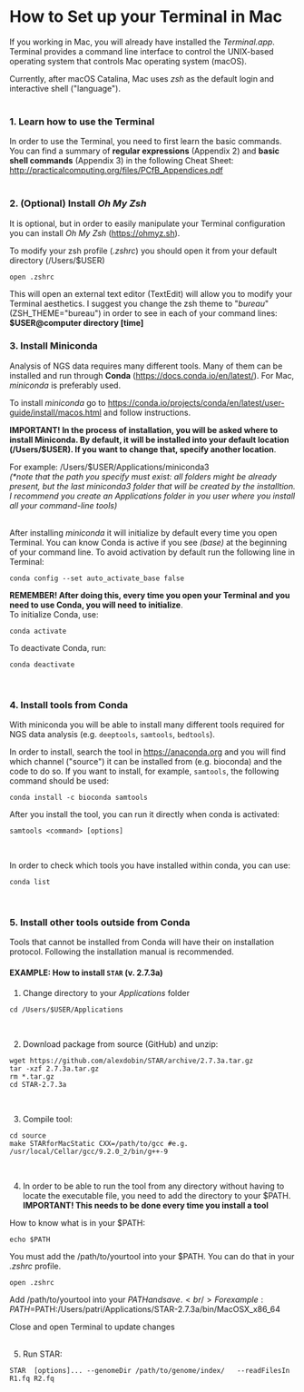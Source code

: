 # How to Set up your Terminal in Mac

If you working in Mac, you will already have installed the _Terminal.app_. Terminal provides a command line interface to control the UNIX-based operating system that controls Mac operating system (macOS).<br/>

Currently, after macOS Catalina, Mac uses _zsh_ as the default login and interactive shell ("language").  
<br/>

### 1. Learn how to use the Terminal
In order to use the Terminal, you need to first learn the basic commands. You can find a summary of **regular expressions** (Appendix 2) and **basic shell commands** (Appendix 3) in the following Cheat Sheet:  
http://practicalcomputing.org/files/PCfB_Appendices.pdf  
<br/>

### 2. (Optional) Install _Oh My Zsh_
It is optional, but in order to easily manipulate your Terminal configuration you can install _Oh My Zsh_ (https://ohmyz.sh).

To modify your zsh profile (_.zshrc_) you should open it from your default directory (/Users/$USER)
````
open .zshrc
````
This will open an external text editor (TextEdit) will allow you to modify your Terminal aesthetics. I suggest you change the zsh theme to "_bureau_" (ZSH_THEME="bureau") in order to see in each of your command lines:<br/>
**$USER@computer    directory                           [time]**
<br/>

### 3. Install Miniconda
Analysis of NGS data requires many different tools. Many of them can be installed and run through **Conda** (https://docs.conda.io/en/latest/). For Mac, _miniconda_ is preferably used. 

To install _miniconda_ go to https://conda.io/projects/conda/en/latest/user-guide/install/macos.html and follow instructions.  

**IMPORTANT! In the process of installation, you will be asked where to install Miniconda. By default, it will be installed into your default location (/Users/$USER). If you want to change that, specify another location**.  

For example: /Users/$USER/Applications/miniconda3  
_(\*note that the path you specify must exist: all folders might be already present, but the last miniconda3 folder that will be created by the installtion. I recommend you create an _Applications_ folder in you user where you install all your command-line tools)_  
<br/>

After installing _miniconda_ it will initialize by default every time you open Terminal. You can know Conda is active if you see _(base)_ at the beginning of your command line. To avoid activation by default run the following line in Terminal:

````
conda config --set auto_activate_base false
````

**REMEMBER! After doing this, every time you open your Terminal and you need to use Conda, you will need to initialize**.  
To initialize Conda, use:
````
conda activate
````

To deactivate Conda, run:
````
conda deactivate
````
<br/>

### 4. Install tools from Conda
With miniconda you will be able to install many different tools required for NGS data analysis (e.g. `deeptools`, `samtools`, `bedtools`).

In order to install, search the tool in https://anaconda.org and you will find which channel ("source") it can be installed from (e.g. bioconda) and the code to do so. If you want to install, for example, `samtools`, the following command should be used:
````
conda install -c bioconda samtools
````  

After you install the tool, you can run it directly when conda is activated:
````
samtools <command> [options]
````  
<br/>

In order to check which tools you have installed within conda, you can use:
````
conda list
````
<br/>

### 5. Install other tools outside from Conda
Tools that cannot be installed from Conda will have their on installation protocol. Following the installation manual is recommended.
<br/>

#### EXAMPLE: How to install `STAR` (v. 2.7.3a)

1. Change directory to your _Applications_ folder
````
cd /Users/$USER/Applications
````
<br/>

2. Download package from source (GitHub) and unzip:
````
wget https://github.com/alexdobin/STAR/archive/2.7.3a.tar.gz
tar -xzf 2.7.3a.tar.gz
rm *.tar.gz
cd STAR-2.7.3a
````
<br/>

3. Compile tool:
````
cd source
make STARforMacStatic CXX=/path/to/gcc #e.g. /usr/local/Cellar/gcc/9.2.0_2/bin/g++-9  
````
<br/>

4. In order to be able to run the tool from any directory without having to locate the executable file, you need to add the directory to your $PATH. **IMPORTANT! This needs to be done every time you install a tool**  

How to know what is in your $PATH:
````
echo $PATH
````

You must add the /path/to/yourtool into your $PATH. You can do that in your _.zshrc_ profile.
````
open .zshrc
````

Add /path/to/yourtool into your $PATH and save.  
<br/>
For example: PATH=$PATH:/Users/patri/Applications/STAR-2.7.3a/bin/MacOSX_x86_64

Close and open Terminal to update changes  
<br/>

5. Run STAR:  
````
STAR  [options]... --genomeDir /path/to/genome/index/   --readFilesIn R1.fq R2.fq
````



